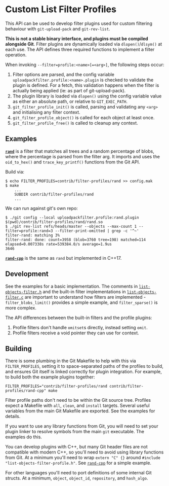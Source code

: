 Custom List Filter Profiles
===========================

This API can be used to develop filter plugins used for custom filtering
behaviour with `git-upload-pack` and `git-rev-list`.

**This is not a stable binary interface, and plugins must be compiled alongside
Git**. Filter plugins are dynamically loaded via `dlopen()`/`dlsym()` at each
use. The API defines three required functions to implement a filter operation.

When invoking `--filter=profile:<name>[=<arg>]`, the following steps occur:

1. Filter options are parsed, and the config variable
`uploadpackfilter.profile:<name>.plugin` is checked to validate the
plugin is defined. For a fetch, this validation happens when the filter is
actually being applied (ie: as part of git-upload-pack).
2. The plugin library is loaded via `dlopen()` using the config variable
value as either an absolute path, or relative to `GIT_EXEC_PATH`.
3. `git_filter_profile_init()` is called, parsing and validating any `<arg>`
and initialising any filter context.
4. `git_filter_profile_object()` is called for each object at least once.
5. `git_filter_profile_free()` is called to cleanup any context.

## Examples

**[`rand`](./rand/)** is a filter that matches all trees and a random percentage
of blobs, where the percentage is parsed from the filter arg. It imports and
uses the `oid_to_hex()` and `trace_key_printf()` functions from the Git API.

Build via:

```console
$ echo FILTER_PROFILES=contrib/filter-profiles/rand >> config.mak
$ make
    ...
    SUBDIR contrib/filter-profiles/rand
    ...
```

We can run against git's own repo:

```console
$ ./git config --local uploadpackfilter.profile:rand.plugin $(pwd)/contrib/filter-profiles/rand/rand.so
$ ./git rev-list refs/heads/master --objects --max-count 1 --filter=profile:rand=3 --filter-print-omitted | grep -c '^~'
filter-rand: matching 3%
filter-rand: done: count=3958 (blob=3760 tree=198) matched=114 elapsed=0.007338s rate=539384.0/s average=1.9us
3646
```

**[`rand-cpp`](./rand-cpp/)** is the same as `rand` but implemented in C++17.

## Development

See the examples for a basic implementation. The comments in
[`list-objects-filter.h`](../../list-objects-filter.h) and the built-in filter
implementations in [`list-objects-filter.c`](../../list-objects-filter.c) are
important to understand how filters are implemented - `filter_blobs_limit()`
provides a simple example, and `filter_sparse()` is more complex.

The API differences between the built-in filters and the profile plugins:

1. Profile filters don't handle `omitset`s directly, instead setting `omit`.
2. Profile filters receive a void pointer they can use for context.

## Building

There is some plumbing in the Git Makefile to help with this via
`FILTER_PROFILES`, setting it to space-separated paths of the profiles to build,
and ensures Git itself is linked correctly for plugin integration. For example,
to build both the example plugins together:

```console
FILTER_PROFILES="contrib/filter-profiles/rand contrib/filter-profiles/rand-cpp" make
```

Filter profile paths don't need to be within the Git source tree. Profiles
expect a Makefile with `all`, `clean`, and `install` targets. Several useful
variables from the main Git Makefile are exported. See the examples for details.

If you want to use any library functions from Git, you will need to set your
plugin linker to resolve symbols from the main `git` executable. The examples
do this.

You can develop plugins with C++, but many Git header files are not compatible
with modern C++, so you'll need to avoid using library functions from Git. At a
minimum you'll need to wrap `extern "C" {}` around
`#include "list-objects-filter-profile.h"`. See [`rand-cpp`](./rand-cpp/) for a
simple example.

For other languages you'll need to port definitions of some internal Git
structs. At a minimum, `object`, `object_id`, `repository`, and `hash_algo`.
